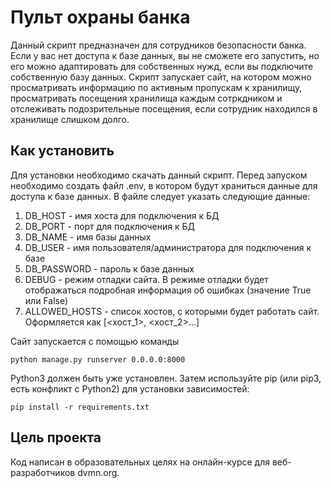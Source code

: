 # Пульт охраны банка
Данный скрипт предназначен для сотрудников безопасности банка. Если у вас нет доступа к базе данных, вы не сможете его запустить, но его можно адаптировать для собственных нужд, если вы подключите собственную базу данных.
Скрипт запускает сайт, на котором можно просматривать информацию по активным пропускам к хранилищу, просматривать посещения хранилища каждым сотркдником и отслеживать подозрительные посещения, если сотрудник находился в хранилище слишком долго.

## Как установить
Для установки необходимо скачать данный скрипт. Перед запуском необходимо создать файл .env, в котором будут храниться данные для доступа к базе данных.
В файле следует указать следующие данные:
1. DB_HOST - имя хоста для подключения к БД
2. DB_PORT - порт для подключения к БД
3. DB_NAME - имя базы данных
4. DB_USER - имя пользователя/администратора для подключения к базе
5. DB_PASSWORD - пароль к базе данных
7. DEBUG - режим отладки сайта. В режиме отладки будет отображаться подробная информация об ошибках (значение True или False)
8. ALLOWED_HOSTS - список хостов, с которыми будет работать сайт. Оформляется как [<хост_1>, <хост_2>...]

Сайт запускается с помощью команды

```python manage.py runserver 0.0.0.0:8000```

Python3 должен быть уже установлен. Затем используйте pip (или pip3, есть конфликт с Python2) для установки зависимостей:

```pip install -r requirements.txt```

## Цель проекта
Код написан в образовательных целях на онлайн-курсе для веб-разработчиков dvmn.org.
